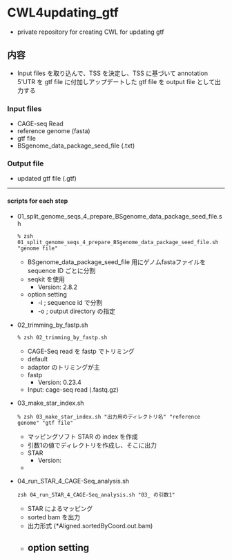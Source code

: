 # CWL4updating_gtf

- private repository for creating CWL for updating gtf  

## 内容  

- Input files を取り込んで、TSS を決定し、TSS に基づいて annotation 5'UTR を gtf file に付加しアップデートした gtf file を output file として出力する  

### Input files  

- CAGE-seq Read  
- reference genome (fasta)  
- gtf file  
- BSgenome_data_package_seed_file (.txt)  

### Output file  

- updated gtf file (.gtf)  

***

#### scripts for each step  

- 01_split_genome_seqs_4_prepare_BSgenome_data_package_seed_file.sh  
  
      % zsh 01_split_genome_seqs_4_prepare_BSgenome_data_package_seed_file.sh "genome file"

    - BSgenome_data_package_seed_file 用にゲノムfastaファイルを sequence ID ごとに分割  
    - seqkit を使用  
        - Version: 2.8.2  
    - option setting  
        - -i ; sequence id で分割  
        - -o ; output directory の指定  


- 02_trimming_by_fastp.sh  
  
      % zsh 02_trimming_by_fastp.sh  

    - CAGE-Seq read を fastp でトリミング  
    - default  
    - adaptor のトリミングが主  
    - fastp  
        - Version: 0.23.4  
    - Input: cage-seq read (.fastq.gz)  

- 03_make_star_index.sh  
  
      % zsh 03_make_star_index.sh "出力用のディレクトリ名" "reference genome" "gtf file"  

    - マッピングソフト STAR の index を作成  
    - 引数1の値でディレクトリを作成し、そこに出力  
    - STAR  
        - Version:  
    - 

- 04_run_STAR_4_CAGE-Seq_analysis.sh  
  
      zsh 04_run_STAR_4_CAGE-Seq_analysis.sh "03_ の引数1"  

    - STAR によるマッピング  
    - sorted bam を出力  
    - 出力形式 (*Aligned.sortedByCoord.out.bam)  
    - option setting  
        - 